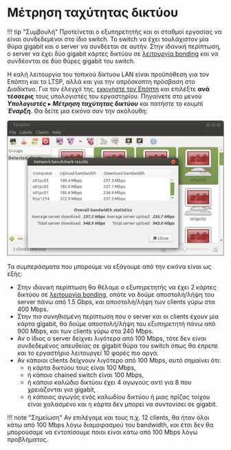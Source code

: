 # Μέτρηση ταχύτητας δικτύου

!!! tip "Συμβουλή"
    Προτείνεται ο εξυπηρετητής και οι σταθμοί εργασίας να είναι συνδεδεμένοι
    στο ίδιο switch. Το switch να έχει τουλάχιστον μία θύρα gigabit και ο
    server να συνδέεται σε αυτήν. Στην ιδανική περίπτωση, ο server να έχει δύο
    gigabit κάρτες δικτύου σε [λειτουργία bonding](../guides/bonding/index.md)
    και να συνδέονται σε δύο  θύρες gigabit του switch.

Η καλή λειτουργία του τοπικού δίκτυου LAN είναι προϋπόθεση για τον Επόπτη και
το LTSP, αλλά και για την απρόσκοπτη πρόσβαση στο Διαδίκτυο. Για τον έλεγχό
της, [εκκινήστε τον Επόπτη](../glossary/index.md#epoptes) και επιλέξτε **ανά
τέσσερις** τους υπολογιστές του εργαστηρίου. Πηγαίνετε στο μενού
***Υπολογιστές*** ▸ ***Μέτρηση ταχύτητας δικτύου*** και πατήστε το κουμπί
***Έναρξη***. Θα δείτε μια εικόνα σαν την ακόλουθη:

![lan-benchmark.png](lan-benchmark.png)

Τα συμπεράσματα που μπορούμε να εξάγουμε από την εικόνα είναι ως εξής:

- Στην ιδανική περίπτωση θα θέλαμε ο εξυπηρετητής να έχει 2 κάρτες δικτύου σε
  [λειτουργία bonding](../guides/bonding/index.md), οπότε να δούμε
  αποστολή/λήψη του server πάνω από 1.5 Gbps, και αποστολή/λήψη των clients
  γύρω στα 400 Mbps.
- Στην πιο συνηθισμένη περίπτωση που ο server και οι clients έχουν μία κάρτα
  gigabit, θα δούμε αποστολή/λήψη του εξυπηρετητή πάνω από 900 Mbps, και των
  clients γύρω στα 240 Mbps.
- Αν ο ίδιος ο server δείχνει λιγότερα από 100 Mbps, τότε δεν είναι
  συνδεδεμένος απευθείας σε gigabit θύρα του switch όπως θα έπρεπε και το
  εργαστήριο λειτουργεί 10 φορές πιο αργά.
- Αν κάποιοι clients δείχνουν λιγότερο από 100 Mbps, αυτό σημαίνει ότι:
    - η κάρτα δικτύου τους είναι 100 Mbps,
    - ή κάποιο chained switch είναι 100 Mbps,
    - ή κάποιο καλώδιο δικτύου έχει 4 αγωγούς αντί για 8 που χρειάζονται για
      gigabit,
    - ή κάποιος αγωγός ενός καλωδίου δικτύου ή μιας πρίζας τοίχου είναι
      χαλασμένο και η κάρτα δεν μπορεί να συντονίσει σε gigabit.

!!! note "Σημείωση"
    Αν επιλέγαμε και τους π.χ. 12 clients, θα ήταν όλοι κάτω από 100 Mbps λόγω
    διαμοιρασμού του bandwidth, και έτσι δεν θα μπορούσαμε να εντοπίσουμε ποιοι
    είναι κάτω από 100 Mbps λόγω προβλήματος.
